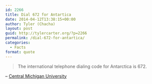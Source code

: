```yaml
---
id: 2266
title: Dial 672 for Antartica
date: 2014-04-12T13:38:15+00:00
author: Tyler (Chacha)
layout: post
guid: http://tylercarter.org/?p=2266
permalink: /dial-672-for-antartica/
categories:
  - Facts
format: quote
---
```

> The international telephone dialing code for Antarctica is 672. 

&#8211; [Central Michigan University](http://www.cs.cmu.edu/~bingbin/)